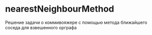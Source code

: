 # nearestNeighbourMethod
Решение задачи о коммивояжере с помощью метода ближайшего соседа для взвешенного орграфа

